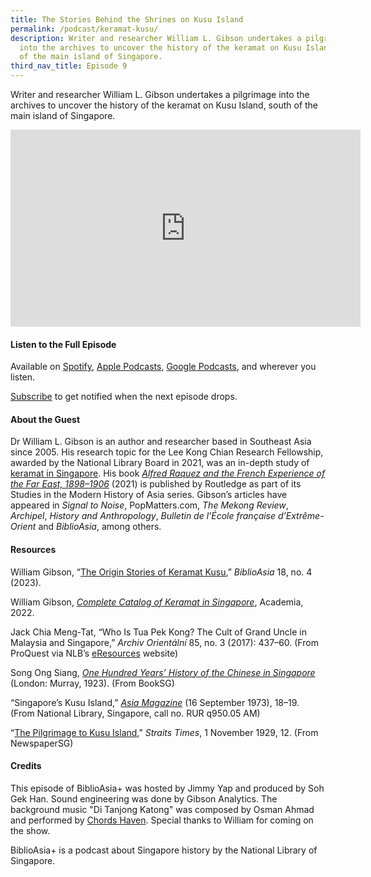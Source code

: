 ```yaml
---
title: The Stories Behind the Shrines on Kusu Island
permalink: /podcast/keramat-kusu/
description: Writer and researcher William L. Gibson undertakes a pilgrimage
  into the archives to uncover the history of the keramat on Kusu Island, south
  of the main island of Singapore.
third_nav_title: Episode 9
---
```

Writer and researcher William L. Gibson undertakes a pilgrimage into the archives to uncover the history of the keramat on Kusu Island, south of the main island of Singapore.

<iframe allowfullscreen="" allow="accelerometer; autoplay; clipboard-write; encrypted-media; gyroscope; picture-in-picture; web-share" frameborder="0" title="YouTube video player" src="https://www.youtube.com/embed/xkeIrbCQ1YA" height="315" width="560"></iframe>

#### **Listen to the Full Episode** ####
Available on [Spotify](https://open.spotify.com/show/66PYiIthr1KqQhJ82XH4DN), [Apple Podcasts](https://podcasts.apple.com/us/podcast/biblioasia/id1688142751), [Google Podcasts](https://podcasts.google.com/feed/aHR0cHM6Ly9mZWVkcy5jYXB0aXZhdGUuZm0vYmlibGlvYXNpYS8), and wherever you listen.

[Subscribe](https://open.spotify.com/show/66PYiIthr1KqQhJ82XH4DN) to get notified when the next episode drops.

#### **About the Guest** ####
Dr William L. Gibson is an author and researcher based in Southeast Asia since 2005. His research topic for the Lee Kong Chian Research Fellowship, awarded by the National Library Board in 2021, was an in-depth study of [keramat in Singapore](https://www.academia.edu/88697484/Complete_Catalog_of_Keramat_in_Singapore). His book [*Alfred Raquez and the French Experience of the Far East, 1898–1906*](https://eservice.nlb.gov.sg/item_holding.aspx?bid=205464044) (2021) is published by Routledge as part of its Studies in the Modern History of Asia series. Gibson’s articles have appeared in *Signal to Noise*, PopMatters.com, *The Mekong Review*, *Archipel*, *History and Anthropology*, *Bulletin de l’École française d’Extrême-Orient* and *BiblioAsia*, among others.

#### **Resources** ####
William Gibson, “[The Origin Stories of Keramat Kusu](https://biblioasia.nlb.gov.sg/vol-18/issue-4/jan-mar-2023/shrines-keramat-kusu/),” *BiblioAsia* 18, no. 4 (2023). 

William Gibson, *[Complete Catalog of Keramat in Singapore](https://www.academia.edu/88697484/Complete_Catalog_of_Keramat_in_Singapore)*, Academia, 2022. 

Jack Chia Meng-Tat, “Who Is Tua Pek Kong? The Cult of Grand Uncle in Malaysia and Singapore,” *Archiv Orientální* 85, no. 3 (2017): 437–60. (From ProQuest via NLB’s [eResources](https://eresources.nlb.gov.sg/main) website) 

Song Ong Siang, *[One Hundred Years’ History of the Chinese in Singapore](https://eresources.nlb.gov.sg/printheritage/detail/f8082431-1c7b-460e-b59c-bbc5793035a3.aspx)* (London: Murray, 1923). (From BookSG) 

“Singapore’s Kusu Island,” [*Asia Magazine*](https://eservice.nlb.gov.sg/item_holding.aspx?bid=2282509) (16 September 1973), 18–19. (From National Library, Singapore, call no. RUR q950.05 AM) 

“[The Pilgrimage to Kusu Island](http://eresources.nlb.gov.sg/newspapers/Digitised/Article/straitstimes19291101-1.2.64),” *Straits Times*, 1 November 1929, 12. (From NewspaperSG)


#### **Credits** ####
This episode of BiblioAsia+ was hosted by Jimmy Yap and produced by Soh Gek Han. Sound engineering was done by Gibson Analytics. The background music "Di Tanjong Katong" was composed by Osman Ahmad and performed by&nbsp;[Chords Haven](https://www.youtube.com/watch?v=uA2v7ka5TAI). Special thanks to William for coming on the show.

BiblioAsia+ is a podcast about Singapore history by the National Library of Singapore.